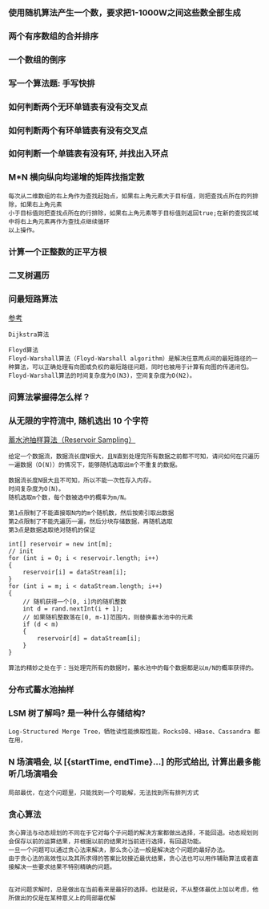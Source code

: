 
### 使用随机算法产生一个数，要求把1-1000W之间这些数全部生成

### 两个有序数组的合并排序

### 一个数组的倒序

### 写一个算法题: 手写快排

### 如何判断两个无环单链表有没有交叉点

### 如何判断两个有环单链表有没有交叉点

### 如何判断一个单链表有没有环, 并找出入环点


### M*N 横向纵向均递增的矩阵找指定数

    每次从二维数组的右上角作为查找起始点，如果右上角元素大于目标值，则把查找点所在的列排除，如果右上角元素
    小于目标值则把查找点所在的行排除，如果右上角元素等于目标值则返回true;在新的查找区域中将右上角元素再作为查找点继续循环
    以上操作。


### 计算一个正整数的正平方根

### 二叉树遍历

### 问最短路算法

   [参考](https://www.cnblogs.com/biyeymyhjob/archive/2012/07/31/2615833.html)

    Dijkstra算法

    Floyd算法
    Floyd-Warshall算法（Floyd-Warshall algorithm）是解决任意两点间的最短路径的一种算法，可以正确处理有向图或负权的最短路径问题，同时也被用于计算有向图的传递闭包。Floyd-Warshall算法的时间复杂度为O(N3)，空间复杂度为O(N2)。

### 问算法掌握得怎么样？

### 从无限的字符流中, 随机选出 10 个字符

   [蓄水池抽样算法（Reservoir Sampling）](https://www.jianshu.com/p/7a9ea6ece2af)

    给定一个数据流，数据流长度N很大，且N直到处理完所有数据之前都不可知，请问如何在只遍历一遍数据（O(N)）的情况下，能够随机选取出m个不重复的数据。

    数据流长度N很大且不可知，所以不能一次性存入内存。
    时间复杂度为O(N)。
    随机选取m个数，每个数被选中的概率为m/N。

    第1点限制了不能直接取N内的m个随机数，然后按索引取出数据
    第2点限制了不能先遍历一遍，然后分块存储数据，再随机选取
    第3点是数据选取绝对随机的保证

    int[] reservoir = new int[m];
    // init
    for (int i = 0; i < reservoir.length; i++)
    {
        reservoir[i] = dataStream[i];
    }
    for (int i = m; i < dataStream.length; i++)
    {
        // 随机获得一个[0, i]内的随机整数
        int d = rand.nextInt(i + 1);
        // 如果随机整数落在[0, m-1]范围内，则替换蓄水池中的元素
        if (d < m)
        {
            reservoir[d] = dataStream[i];
        }
    }

    算法的精妙之处在于：当处理完所有的数据时，蓄水池中的每个数据都是以m/N的概率获得的。

### 分布式蓄水池抽样



### LSM 树了解吗? 是一种什么存储结构?
    Log-Structured Merge Tree，牺牲读性能换取性能，RocksDB、HBase、Cassandra 都在用，


### N 场演唱会, 以 [{startTime, endTime}…] 的形式给出, 计算出最多能听几场演唱会

    局部最优，在这个问题里，只能找到一个可能解，无法找到所有排列方式

### 贪心算法

    贪心算法与动态规划的不同在于它对每个子问题的解决方案都做出选择，不能回退。动态规划则会保存以前的运算结果，并根据以前的结果对当前进行选择，有回退功能。
    一旦一个问题可以通过贪心法来解决，那么贪心法一般是解决这个问题的最好办法。
    由于贪心法的高效性以及其所求得的答案比较接近最优结果，贪心法也可以用作辅助算法或者直接解决一些要求结果不特别精确的问题。


    在对问题求解时，总是做出在当前看来是最好的选择。也就是说，不从整体最优上加以考虑，他所做出的仅是在某种意义上的局部最优解
